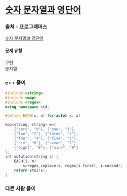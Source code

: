 # [숫자 문자열과 영단어](https://school.programmers.co.kr/learn/courses/30/lessons/81301)

### 출처 - 프로그래머스
[숫자 문자열과 영단어](https://school.programmers.co.kr/learn/courses/30/lessons/81301)

#### 문제 유형
구현  
문자열

### c++ 풀이
```c++
#include <string>
#include <map>
#include <regex>
using namespace std;

#define EACH(x, a) for(auto& x: a)

map<string, string> m={
    {"zero", "0"}, {"one", "1"},
    {"two", "2"}, {"three", "3"},
    {"four", "4"}, {"five", "5"},
    {"six", "6"}, {"seven", "7"},
    {"eight", "8"}, {"nine", "9"}
};
int solution(string s) {    
    EACH(i, m)
        s=regex_replace(s, regex(i.first), i.second);
    return stoi(s);
}
```

### 다른 사람 풀이
```c++

```
